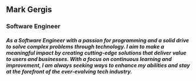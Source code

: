 ## Mark Gergis

### Software Engineer

##### As a Software Engineer with a passion for programming and a solid drive to solve complex problems through technology. I aim to make a meaningful impact by creating cutting-edge solutions that deliver value to users and businesses. With a focus on continuous learning and improvement, I am always seeking ways to enhance my abilities and stay at the forefront of the ever-evolving tech industry.
